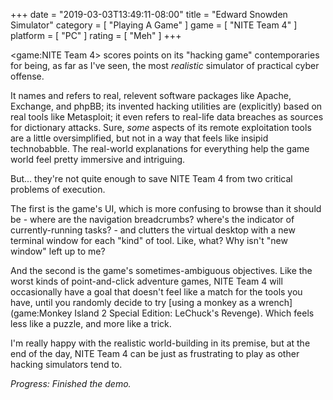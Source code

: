 +++
date = "2019-03-03T13:49:11-08:00"
title = "Edward Snowden Simulator"
category = [ "Playing A Game" ]
game = [ "NITE Team 4" ]
platform = [ "PC" ]
rating = [ "Meh" ]
+++

<game:NITE Team 4> scores points on its "hacking game" contemporaries for being, as far as I've seen, the most <i>realistic</i> simulator of practical cyber offense.

It names and refers to real, relevent software packages like Apache, Exchange, and phpBB; its invented hacking utilities are (explicitly) based on real tools like Metasploit; it even refers to real-life data breaches as sources for dictionary attacks.  Sure, <i>some</i> aspects of its remote exploitation tools are a little oversimplified, but not in a way that feels like insipid technobabble.  The real-world explanations for everything help the game world feel pretty immersive and intriguing.

But... they're not quite enough to save NITE Team 4 from two critical problems of execution.

The first is the game's UI, which is more confusing to browse than it should be - where are the navigation breadcrumbs? where's the indicator of currently-running tasks? - and clutters the virtual desktop with a new terminal window for each "kind" of tool.  Like, what?  Why isn't "new window" left up to me?

And the second is the game's sometimes-ambiguous objectives.  Like the worst kinds of point-and-click adventure games, NITE Team 4 will occasionally have a goal that doesn't feel like a match for the tools you have, until you randomly decide to try [using a monkey as a wrench](game:Monkey Island 2 Special Edition: LeChuck's Revenge).  Which feels less like a puzzle, and more like a trick.

I'm really happy with the realistic world-building in its premise, but at the end of the day, NITE Team 4 can be just as frustrating to play as other hacking simulators tend to.

<i>Progress: Finished the demo.</i>
